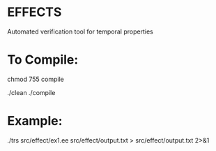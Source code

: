 # EFFECTS
Automated verification tool for temporal properties

# To Compile:

chmod 755 compile 

./clean
./compile

# Example:
./trs src/effect/ex1.ee src/effect/output.txt > src/effect/output.txt 2>&1
